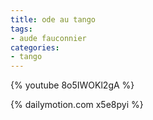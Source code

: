 ```yaml
---
title: ode au tango
tags:
- aude fauconnier
categories:
- tango
---
```


{% youtube 8o5IWOKl2gA %}

{% dailymotion.com x5e8pyi %}
